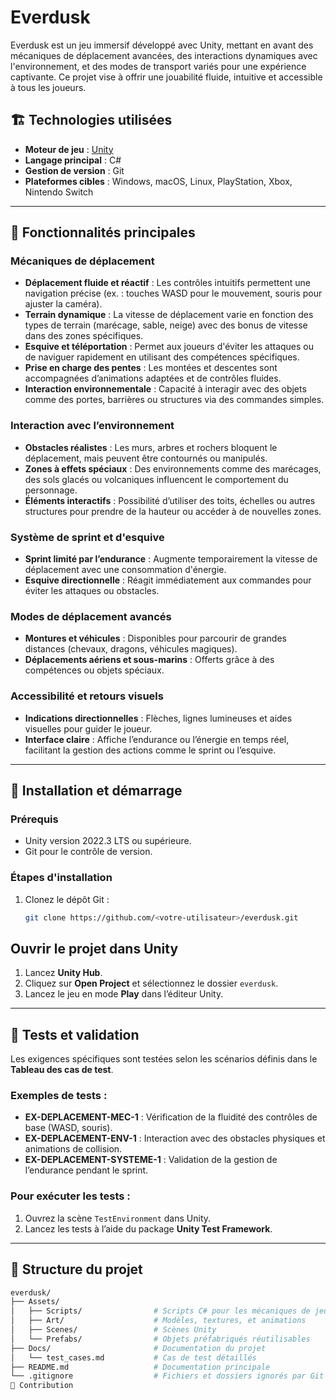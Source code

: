 # Everdusk

Everdusk est un jeu immersif développé avec Unity, mettant en avant des mécaniques de déplacement avancées, des interactions dynamiques avec l'environnement, et des modes de transport variés pour une expérience captivante. Ce projet vise à offrir une jouabilité fluide, intuitive et accessible à tous les joueurs.

## 🏗️ Technologies utilisées

- **Moteur de jeu** : [Unity](https://unity.com/)
- **Langage principal** : C#
- **Gestion de version** : Git
- **Plateformes cibles** : Windows, macOS, Linux, PlayStation, Xbox, Nintendo Switch

---

## 🌟 Fonctionnalités principales

### Mécaniques de déplacement
- **Déplacement fluide et réactif** : Les contrôles intuitifs permettent une navigation précise (ex. : touches WASD pour le mouvement, souris pour ajuster la caméra).
- **Terrain dynamique** : La vitesse de déplacement varie en fonction des types de terrain (marécage, sable, neige) avec des bonus de vitesse dans des zones spécifiques.
- **Esquive et téléportation** : Permet aux joueurs d'éviter les attaques ou de naviguer rapidement en utilisant des compétences spécifiques.
- **Prise en charge des pentes** : Les montées et descentes sont accompagnées d’animations adaptées et de contrôles fluides.
- **Interaction environnementale** : Capacité à interagir avec des objets comme des portes, barrières ou structures via des commandes simples.

### Interaction avec l’environnement
- **Obstacles réalistes** : Les murs, arbres et rochers bloquent le déplacement, mais peuvent être contournés ou manipulés.
- **Zones à effets spéciaux** : Des environnements comme des marécages, des sols glacés ou volcaniques influencent le comportement du personnage.
- **Éléments interactifs** : Possibilité d’utiliser des toits, échelles ou autres structures pour prendre de la hauteur ou accéder à de nouvelles zones.

### Système de sprint et d'esquive
- **Sprint limité par l’endurance** : Augmente temporairement la vitesse de déplacement avec une consommation d'énergie.
- **Esquive directionnelle** : Réagit immédiatement aux commandes pour éviter les attaques ou obstacles.

### Modes de déplacement avancés
- **Montures et véhicules** : Disponibles pour parcourir de grandes distances (chevaux, dragons, véhicules magiques).
- **Déplacements aériens et sous-marins** : Offerts grâce à des compétences ou objets spéciaux.

### Accessibilité et retours visuels
- **Indications directionnelles** : Flèches, lignes lumineuses et aides visuelles pour guider le joueur.
- **Interface claire** : Affiche l’endurance ou l’énergie en temps réel, facilitant la gestion des actions comme le sprint ou l’esquive.

---

## 🚀 Installation et démarrage

### Prérequis
- Unity version 2022.3 LTS ou supérieure.
- Git pour le contrôle de version.

### Étapes d'installation
1. Clonez le dépôt Git :
   ```bash
   git clone https://github.com/<votre-utilisateur>/everdusk.git
   
## Ouvrir le projet dans Unity

1. Lancez **Unity Hub**.
2. Cliquez sur **Open Project** et sélectionnez le dossier `everdusk`.
3. Lancez le jeu en mode **Play** dans l’éditeur Unity.

---

## 🧪 Tests et validation

Les exigences spécifiques sont testées selon les scénarios définis dans le **Tableau des cas de test**.

### Exemples de tests :
- **EX-DEPLACEMENT-MEC-1** : Vérification de la fluidité des contrôles de base (WASD, souris).
- **EX-DEPLACEMENT-ENV-1** : Interaction avec des obstacles physiques et animations de collision.
- **EX-DEPLACEMENT-SYSTEME-1** : Validation de la gestion de l’endurance pendant le sprint.

### Pour exécuter les tests :
1. Ouvrez la scène `TestEnvironment` dans Unity.
2. Lancez les tests à l’aide du package **Unity Test Framework**.

---

## 📁 Structure du projet

```bash
everdusk/
├── Assets/
│   ├── Scripts/                # Scripts C# pour les mécaniques de jeu
│   ├── Art/                    # Modèles, textures, et animations
│   ├── Scenes/                 # Scènes Unity
│   └── Prefabs/                # Objets préfabriqués réutilisables
├── Docs/                       # Documentation du projet
│   └── test_cases.md           # Cas de test détaillés
├── README.md                   # Documentation principale
└── .gitignore                  # Fichiers et dossiers ignorés par Git
🤝 Contribution
